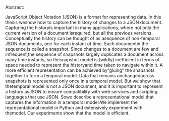 Abstract:

JavaScript Object Notation (JSON) is a format for representing data.  In this thesis weshow how to capture the history of changes to a JSON document.  Capturing the historyis  important  in  many  applications,  where  not  only  the  current  version  of  a  document  isrequired,  but all the previous versions.  Conceptually the history can be thought of as asequence of non-temporal JSON documents, one for each instant of time.  Each documentin the sequence is called a snapshot.  Since changes to a document are few and infrequent,the sequence of snapshots largely duplicates a document across many time instants, so thesnapshot  model  is  (wildly)  inefficient  in  terms  of  space  needed  to  represent  the  historyand time taken to navigate within it.  A more efficient representation can be achieved by“gluing” the snapshots together to form a temporal model.  Data that remains unchangedacross  snapshots  is  represented  only  once  in  a  temporal  model.   But  we  show  that  thetemporal  model  is  not  a  JSON  document,  and  it  is  important  to  represent  a  history  asJSON to ensure compatibility with web services and scripting languages that use JSON. Sowe describe a representational model that captures the information in a temporal model.We implement the representational model in Python and extensively experiment with themodel.  Our experiments show that the model is efficient.
